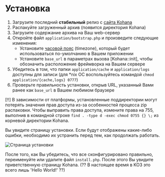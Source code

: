# Установка

1. Загрузите последний **стабильный** релиз с [сайта Kohana](http://kohanaphp.com/)
2. Распакуйте загруженный архив (появится директория Kohana)
3. Загрузите содержание архива на Ваш web-сервер
4. Откройте файл `application/bootstrap.php` и произведите следующие изменения:
	- Установите [часовой пояс](http://php.net/timezones) (timezone), который будет использоваться по-умолчанию в Вашем приложении
	- Установите `base_url` в параметрах вызова [Kohana::init], чтобы обозначить расположение фреймворка на Вашем сервере
6. Убедитесь в том, что папки `application/cache` и `application/logs` доступны для записи (для *nix ОС воспользуйтесь командой `chmod application/{cache,logs} 0777`)
7. Проверьте правильность установки, открыв URL, указанный Вами ранее как `base_url` в Вашем любимом браузере

[!!] В зависимости от платформы, установленные поддиректории могут потерять значения прав доступа из-за особенностей процесса zip распаковки. Чтобы выправить права доступа, измените права на 755, выполнив в командной строке `find . -type d -exec chmod 0755 {} \;` из корневой директории Kohana.

Вы увидите страницу установки. Если будут отображены какие-либо ошибки, необходимо их устранить перед тем, как продолжать работать.

![Страница установки](img/install.png "Пример страницы установки")

После того, как Вы убедитесь, что все сконфигурировано правильно, переименуйте или удалите файл `install.php`. После этого Вы увидите приветственную страницу Kohana. (?? В настоящее время в KO3 это всего лишь 'Hello World!' ??)

